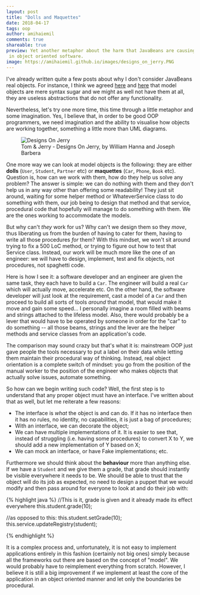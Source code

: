 ```yaml
---
layout: post
title: "Dolls and Maquettes"
date: 2018-04-17
tags: oop
author: amihaiemil
comments: true
shareable: true
preview: Yet another metaphor about the harm that JavaBeans are causing
 in object oriented software.
image: https://amihaiemil.github.io/images/designs_on_jerry.PNG
---
```


I've already written quite a few posts about why I don't consider JavaBeans real objects. For instance, I think we agreed [here](/2017/09/01/data-should-be-animated-not-represented.html) and [here](/2017/11/04/but-how-do-you-work-without-a-model.html) that model objects are mere
syntax sugar and we might as well not have them at all, they are useless abstractions that do
not offer any functionality.

Nevertheless, let's try one more time, this time through a little metaphor
and some imagination. Yes, I believe that, in order to be good OOP programmers, we need imagination and the ability to visualise how objects are working together, something a little more than UML diagrams.

<figure class="articleimg">
 <img src="{{page.image}}" alt="Designs On Jerry">
 <figcaption>
 Tom & Jerry - Designs On Jerry, by  William Hanna and Joseph Barbera
 </figcaption>
</figure>

One more way we can look at model objects is the following: they are either **dolls** (``User``, ``Student``, ``Partner`` etc) or **maquettes** (``Car``, ``Phone``, ``Book`` etc). Question is, how can we work with them, how do they help us solve any problem? The answer is simple: we can do nothing with them and they don't help us in any way other than offering some readability! They just sit around, waiting for some helper method or WhateverService class to do something with them, our job being to design that method and that service, procedural code that hopefully will manage to do something with them. We are the ones working to accommodate the models.

But why can't *they* work for us? Why can't we design them so they *move*, thus liberating us from the burden of having to cater for them, having to write all those procedures *for* them? With this mindset, we won't sit around trying to fix a 500 LoC method, or trying to figure out how to test that Service class. Instead, our work will be much more like the one of an engineer: we will have to design, implement, test and fix objects, not procedures, not spaghetti code.

Here is how I see it: a software developer and an engineer are given the same task, they each have to build a ``Car``. The engineer will build a real ``Car`` which will actually move, accelerate etc. On the other hand, the software developer will just look at the requirement, cast a model of a ``Car`` and then proceed to build all sorts of tools *around* that model, that would make it move and gain some speed... I personally imagine a room filled with beams and strings attached to the lifeless model. Also, there would probably be a lever that would have to be operated by someone in order for the "car" to do something -- all those beams, strings and the lever are the helper methods and service classes from an application's code.

The comparison may sound crazy but that's what it is: mainstream OOP just gave people the tools necessary to put a label on their data while letting them maintain their procedural way of thinking. Instead, real object orientation is a complete switch of mindset: you go from the position of the manual worker to the position of the engineer who makes objects that actually solve issues, automate something.

So how can we begin writing such code? Well, the first step is to understand that any proper object must have an interface. I've written about that as well, but let me reiterate a few reasons:

  * The interface is *what* the object is and can do. If it has no interface then it has no rules, no identity, no capabilities, it is just a bag of procedures;
  * With an interface, we can decorate the object;
  * We can have multiple implementations of it. It is easier to see that, instead of struggling (i.e. having some procedures) to convert X to Y, we should add a new implementation of Y based on X;
  * We can mock an interface, or have Fake implementations;
  etc.

Furthermore we should think about the **behaviour** more than anything else. If we have a ``Student`` and we give them a grade, that grade should instantly be visible everywhere it needs to be. We should be able to trust that the object will do its job as expected, no need to design a puppet that we would modify and then pass around for everyone to look at and do their job with:

{% highlight java %}
  //This is it, grade is given and it already made its effect everywhere
  this.student.grade(10);

  //as opposed to this:
  this.student.setGrade(10);
  this.service.updateRegistry(student);

{% endhighlight %}

It is a complex process and, unfortunately, it is not easy to implement applications entirely in this fashion (certainly not big ones) simply because all the frameworks out there are based on the concept of "model". We would probably have to reimplement everything from scratch. However, I believe it is still a big improvement if we implement at least the core of the application in an object oriented manner and let only the boundaries be procedural.
